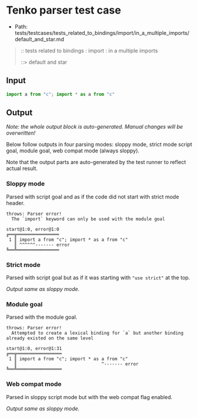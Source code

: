 # Tenko parser test case

- Path: tests/testcases/tests_related_to_bindings/import/in_a_multiple_imports/default_and_star.md

> :: tests related to bindings : import : in a multiple imports
>
> ::> default and star

## Input

`````js
import a from "c"; import * as a from "c"
`````

## Output

_Note: the whole output block is auto-generated. Manual changes will be overwritten!_

Below follow outputs in four parsing modes: sloppy mode, strict mode script goal, module goal, web compat mode (always sloppy).

Note that the output parts are auto-generated by the test runner to reflect actual result.

### Sloppy mode

Parsed with script goal and as if the code did not start with strict mode header.

`````
throws: Parser error!
  The `import` keyword can only be used with the module goal

start@1:0, error@1:0
╔══╦════════════════
 1 ║ import a from "c"; import * as a from "c"
   ║ ^^^^^^------- error
╚══╩════════════════

`````

### Strict mode

Parsed with script goal but as if it was starting with `"use strict"` at the top.

_Output same as sloppy mode._

### Module goal

Parsed with the module goal.

`````
throws: Parser error!
  Attempted to create a lexical binding for `a` but another binding already existed on the same level

start@1:0, error@1:31
╔══╦═════════════════
 1 ║ import a from "c"; import * as a from "c"
   ║                                ^------- error
╚══╩═════════════════

`````


### Web compat mode

Parsed in sloppy script mode but with the web compat flag enabled.

_Output same as sloppy mode._
